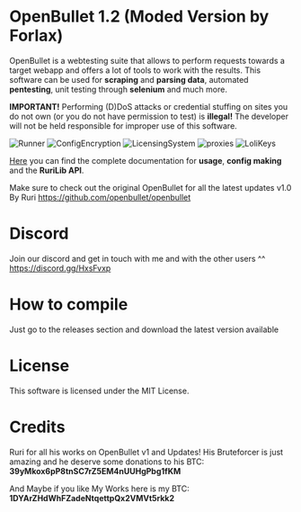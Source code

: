 # OpenBullet 1.2 (Moded Version by Forlax)
OpenBullet is a webtesting suite that allows to perform requests towards a target webapp and offers a lot of tools to work with the results. This software can be used for **scraping** and **parsing data**, automated **pentesting**, unit testing through **selenium** and much more.

**IMPORTANT!** Performing (D)DoS attacks or credential stuffing on sites you do not own (or you do not have permission to test) is **illegal!** The developer will not be held responsible for improper use of this software.

![Runner](https://i.imgur.com/8HdLkJ5.png)
![ConfigEncryption](https://i.imgur.com/K7nTjdr.png)
![LicensingSystem](https://i.imgur.com/dWsGLH3.png)
![proxies](https://i.imgur.com/VrVTBeW.png)
![LoliKeys](https://i.imgur.com/8wB2m5w.png)


[Here](https://openbullet.github.io) you can find the complete documentation for **usage**, **config making** and the **RuriLib API**.

Make sure to check out the original OpenBullet for all the latest updates v1.0 By Ruri https://github.com/openbullet/openbullet

# Discord
Join our discord and get in touch with me and with the other users ^^
https://discord.gg/HxsFvxp

# How to compile
Just go to the releases section and download the latest version available

# License
This software is licensed under the MIT License.

# Credits
Ruri for all his works on OpenBullet v1 and Updates! His Bruteforcer is just amazing and he deserve some donations to his BTC: **39yMkox6pP8tnSC7rZ5EM4nUUHgPbg1fKM** 

And Maybe if you like My Works here is my BTC: **1DYArZHdWhFZadeNtqettpQx2VMVt5rkk2**
